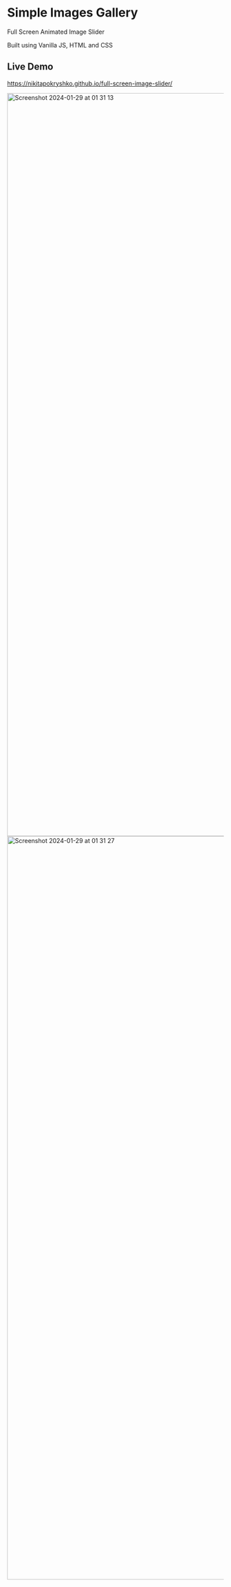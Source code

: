 # Simple Images Gallery
Full Screen Animated Image Slider

Built using Vanilla JS, HTML and CSS

## Live Demo
https://nikitapokryshko.github.io/full-screen-image-slider/

<img width="1726" alt="Screenshot 2024-01-29 at 01 31 13" src="https://github.com/NikitaPokryshko/full-screen-image-slider/assets/16182392/951aaf01-99e2-47ad-b665-5b9edc755132">

<img width="1727" alt="Screenshot 2024-01-29 at 01 31 27" src="https://github.com/NikitaPokryshko/full-screen-image-slider/assets/16182392/4c805500-fcf8-4a35-92f9-9921f4852840">
